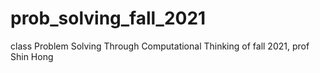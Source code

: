 # prob_solving_fall_2021
class Problem Solving Through Computational Thinking of fall 2021, prof Shin Hong
